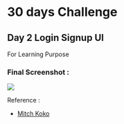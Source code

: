 

# 30 days Challenge 
## Day 2  Login Signup UI

For Learning Purpose 

<!-- ### Final Screenshot : 
[![Screenshot.jpg](https://i.postimg.cc/N07q7tkS/Screenshot.jpg)](https://postimg.cc/CZ1QSWts) -->

### Final Screenshot :
![]('lib/Images/ss1.jpg')

Reference : 
- [Mitch Koko](https://www.youtube.com/c/MitchKoko)

